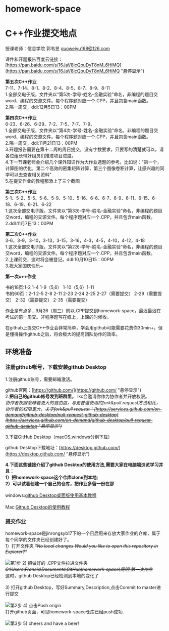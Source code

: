 # homework-space
C++作业提交地点
=======================
授课老师：信息学院 郭韦昱 guoweiyu168@126.com<br>

课件和开题报告百度云链接：[https://pan.baidu.com/s/16JaV8icQouDyT8nM_6HiMQ](https://pan.baidu.com/s/16JaV8icQouDyT8nM_6HiMQ "悬停显示")<br>

**第五次C++作业**<br>
7-11、7-14、8-1、8-2、8-4、8-5、8-7、8-9、8-11<br>
1.全部交电子版，文件夹以“第5次-学号-姓名-金融实验”命名，非编程的题目交word，编程的交源文件。每个程序题对应一个.CPP，并且包含main函数。<br>
2.隔一周交，ddl:12月5日13：00PM<br>

**第四次C++作业**<br>
6-23、6-26、6-29、7-2、7-5、7-7、7-9、<br>
1.全部交电子版，文件夹以“第4次-学号-姓名-金融实验”命名，非编程的题目交word，编程的交源文件。每个程序题对应一个.CPP，并且包含main函数。<br>
2.隔一周交，ddl:11月21日13：00PM<br>
3.开题报告需要在第十二周的周日提交，没有字数要求，只要写的清楚就可以，请各位组长带好组员们推进项目进度。<br>
4.下一节课老师会介绍几个课外知识作为大作业选题的参考。比如说："第一个，计算图的优化，第二个高效的密集矩阵计算，第三个图像卷积计算，让感兴趣的同学可以去查查相关资料"<br>
5.在提交作业的教程那添上了三个截图<br>


**第三次C++作业**<br>
5-1、5-2、5-5、5-6、5-9、5-10、5-16、6-6、6-7、6-9、6-11、6-15、6-18、6-19、6-21、6-22<br>
1.这次全部交电子版，文件夹以“第3次-学号-姓名-金融实验”命名，非编程的题目交word，编程的交源文件。每个程序题对应一个.CPP，并且包含main函数。<br>
2.ddl:11月7日13：00PM<br>

**第二次C++作业**<br>
3-6，3-9，3-10，3-13，3-15，3-16，4-3，4-5，4-10，4-12，4-18<br>
1.这次全部交电子版，文件夹以“第2次-学号-姓名-金融实验”命名，非编程的题目交word，编程的交源文件。每个程序题对应一个.CPP，并且包含main函数。<br>
2.上课前交，逾时将会被登记。ddl:10月10日15：00PM<br>
3.祝大家国庆快乐~<br>

**第一次c++作业**

书的18页:1-2  1-4  1-9（5,6）  1-10（5,6）1-11<br>
书的60页：2-1  2-5  2-8  2-11   2-23  2-24  2-25  2-27（需要提交）  2-29（需要提交）  2-32（需要提交） 2-35（需要提交）

作业是有点多...9月26（周三）前以.CPP提交到homework-space，最迟最迟在考试的前一周交。非程序题写在纸上，上课的时候收。

在github上提交C++作业会非常简单，学会用github可能需要花费你30min+，但是懂得操作github之后，将会极大的提高团队协作的效率。<br>


## 环境准备

### **注册github帐号，下载安装github Desktop** 

1.注册github账号，需要邮箱激活。

github官网：[https://github.com/](https://github.com/ "悬停显示") 
<br>
2.**把自己的github帐号发到班群里，** lkc会邀请你作为协作者并开放权限。<br>
*协作者权限意味着更大的自由度，与更普遍使用的fork&pull request方法相比，协作者的权限更大。~~关于fork&pull request：[https://services.github.com/on-demand/github-desktop/pull-request-github-desktop](https://services.github.com/on-demand/github-desktop/pull-request-github-desktop "悬停显示")~~*

3.下载GitHub Desktop（macOS,windows分别下载）

github Desktop下载地址：[https://desktop.github.com/](https://desktop.github.com/ "悬停显示")

**4.下面这些链接介绍了github Desktop的使用方法,需要大家在电脑端浏览学习并且：<br>
1）把homework-space这个仓库clone到本地;<br>
2）可以试着创建一个自己的仓库，把作业多留一份在那<br>**
<br>
windows:[github Desktop桌面版使用基本教程](https://www.jianshu.com/p/1e45b93bd593) <br>
<br>
Mac:[Github Desktop的使用教程](https://www.jianshu.com/p/6063974849db?_u_u_u=0.9533256715377905)<br>


### 提交作业

homework-space是jinrongsyb17下的一个日后用来存放大家作业的仓库，属于每个同学的文件夹已经创建好了。<br>
1）打开文件夹 ~~*"No local changes   Would you like to open this repository in Explorer?"*~~<br>
<br>
![第1步](https://github.com/jinrongsyb17/homework-space/blob/master/%E7%AC%AC1%E6%AD%A5.png)
2) 把做好的 .CPP文件拉进文件夹  ~~*C:\Users\Francis\Documents\GitHub\homework-space\周明\第一次作业*~~ <br>
   这时，github Desktop已经检测到本地的变化了<br>
   <br>
3) 打开github Desktop，写好Summary,Description,点击Commit to master进行提交<br>
<br>
![第2步](https://github.com/jinrongsyb17/homework-space/blob/master/%E7%AC%AC2%E6%AD%A5.png)
4) 点击Push origin<br>
   打开github页面，可见homework-space仓库已经push成功.<br>
   <br>
![第3步](https://github.com/jinrongsyb17/homework-space/blob/master/%E7%AC%AC3%E6%AD%A5.png)
5) cheers and have a beer!<br>
